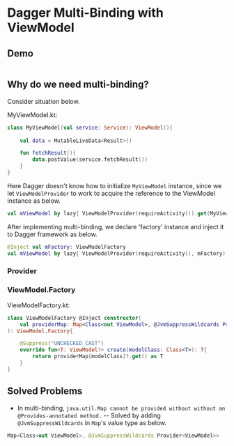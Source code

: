 # Dagger Multi-Binding with ViewModel

## Demo

<div>
    <img src=""/>
</div>

## Why do we need multi-binding?

Consider situation below.

MyViewModel.kt:
```kotlin
class MyViewModel(val service: Service): ViewModel(){
    
    val data = MutableLiveData<Result>()    

    fun fetchResult(){
        data.postValue(service.fetchResult())
    }
}
```

Here Dagger doesn't know how to initialize `MyViewModel` instance, since we let `ViewModelProvider` to work to acquire the reference to the ViewModel instance as below.
```kotlin
val mViewModel by lazy{ ViewModelProvider(requireActivity()).get(MyViewModel::class) }
```

After implementing multi-binding, we declare 'factory' instance and inject it to Dagger framework as below.

```kotlin
@Inject val mFactory: ViewModelFactory
val mViewModel by lazy{ ViewModelProvider(requireActivity(), mFactory).get(MyViewModel::class) }
```

### Provider



### ViewModel.Factory

ViewModelFactory.kt:
```kotlin
class ViewModelFactory @Inject constructor(
    val providerMap: Map<Class<out ViewModel>, @JvmSuppressWildcards Provider<ViewModel>>
): ViewModel.Factory{

    @Suppress("UNCHECKED_CAST")
    override fun<T: ViewModel?> create(modelClass: Class<T>): T{
        return providerMap[modelClass]?.get() as T
    }
}
```

## Solved Problems
* In multi-binding, `java.util.Map cannot be provided without without an @Provides-annotated method.`
-- Solved by adding `@JvmSuppressWildcards` in `Map`'s value type as below.

```kotlin
Map<Class<out ViewModel>, @JvmSuppressWildcards Provider<ViewModel>>
```